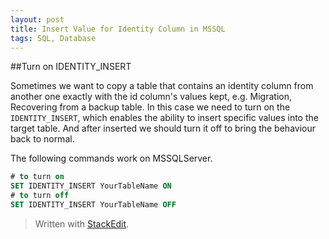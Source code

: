 ```yaml
---
layout: post
title: Insert Value for Identity Column in MSSQL
tags: SQL, Database
---
```


##Turn on IDENTITY_INSERT

Sometimes we want to copy a table that contains an identity column from another one exactly with the id column's values kept, e.g. Migration, Recovering from a backup table. In this case we need to turn on the `IDENTITY_INSERT`, which enables the ability to insert specific values into the target table. And after inserted we should turn it off to bring the behaviour back to normal.

The following commands work on MSSQLServer.
```SQL
# to turn on
SET IDENTITY_INSERT YourTableName ON
# to turn off
SET IDENTITY_INSERT YourTableName OFF
```

> Written with [StackEdit](https://stackedit.io/).